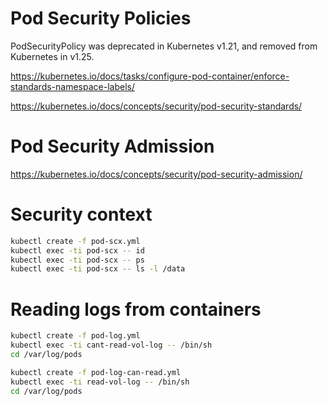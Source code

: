 # Pod Security Policies

PodSecurityPolicy was deprecated in Kubernetes v1.21, and removed from Kubernetes in v1.25.

https://kubernetes.io/docs/tasks/configure-pod-container/enforce-standards-namespace-labels/

https://kubernetes.io/docs/concepts/security/pod-security-standards/

# Pod Security Admission

https://kubernetes.io/docs/concepts/security/pod-security-admission/

# Security context

```sh
kubectl create -f pod-scx.yml
kubectl exec -ti pod-scx -- id
kubectl exec -ti pod-scx -- ps
kubectl exec -ti pod-scx -- ls -l /data
```


# Reading logs from containers

```sh
kubectl create -f pod-log.yml
kubectl exec -ti cant-read-vol-log -- /bin/sh
cd /var/log/pods
```


```sh
kubectl create -f pod-log-can-read.yml
kubectl exec -ti read-vol-log -- /bin/sh
cd /var/log/pods
```

